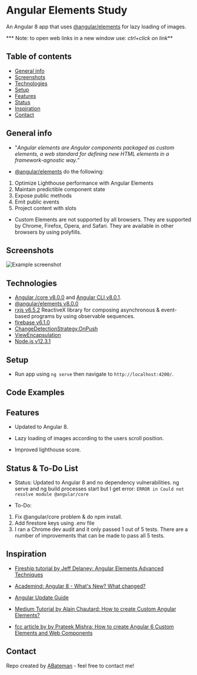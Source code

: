# Angular Elements Study

An Angular 8 app that uses [@angular/elements](https://angular.io/guide/elements) for lazy loading of images.

*** Note: to open web links in a new window use: _ctrl+click on link_**

## Table of contents

* [General info](#general-info)
* [Screenshots](#screenshots)
* [Technologies](#technologies)
* [Setup](#setup)
* [Features](#features)
* [Status](#status)
* [Inspiration](#inspiration)
* [Contact](#contact)

## General info

* "_Angular elements are Angular components packaged as custom elements, a web standard for defining new HTML elements in a framework-agnostic way._"

* [@angular/elements](https://angular.io/guide/elements) do the following:

1. Optimize Lighthouse performance with Angular Elements
2. Maintain predictible component state
3. Expose public methods
4. Emit public events
5. Project content with slots

* Custom Elements are not supported by all browsers. They are supported by Chrome, Firefox, Opera, and Safari. They are available in other browsers by using polyfills.

## Screenshots

![Example screenshot](./img/.png)

## Technologies

* [Angular /core v8.0.0](https://angular.io/) and [Angular CLI v8.0.1](https://cli.angular.io/).
* [@angular/elements v8.0.0](https://angular.io/guide/elements)
* [rxjs v6.5.2](https://rxjs-dev.firebaseapp.com/) ReactiveX library for composing asynchronous & event-based programs by using observable sequences.
* [firebase v6.1.0](https://firebase.google.com/)
* [ChangeDetectionStrategy.OnPush](https://angular.io/api/core/ChangeDetectionStrategy)
* [ViewEncapsulation](https://angular.io/api/core/ViewEncapsulation)
* [Node.js v12.3.1](https://nodejs.org/en/)

## Setup

* Run app using `ng serve` then navigate to `http://localhost:4200/`.

## Code Examples

## Features

* Updated to Angular 8.

* Lazy loading of images according to the users scroll position.

* Improved lighthouse score.

## Status & To-Do List

* Status: Updated to Angular 8 and no dependency vulnerabilities. ng serve and ng build processes start but I get error: `ERROR in Could not resolve module @angular/core`

* To-Do:

1. Fix @angular/core problem & do npm install.
2. Add firestore keys using .env file
3. I ran a Chrome dev audit and it only passed 1 out of 5 tests. There are a number of improvements that can be made to pass all 5 tests.

## Inspiration

* [Fireship tutorial by Jeff Delaney: Angular Elements Advanced Techniques](https://angularfirebase.com/lessons/angular-elements-advanced-techniques/)

* [Academind: Angular 8 - What's New? What changed?](https://www.youtube.com/watch?v=5_IC_ZJrVMg)

* [Angular Update Guide](https://update.angular.io/#7.2:8.0)

* [Medium Tutorial by Alain Chautard: How to create Custom Angular Elements?](https://blog.angulartraining.com/tutorial-how-to-create-custom-angular-elements-55aea29d80c5)

* [fcc article by by Prateek Mishra: How to create Angular 6 Custom Elements and Web Components](https://www.freecodecamp.org/news/how-to-create-angular-6-custom-elements-web-components-c88814dc6e0a/)

## Contact

Repo created by [ABateman](https://www.andrewbateman.org) - feel free to contact me!

